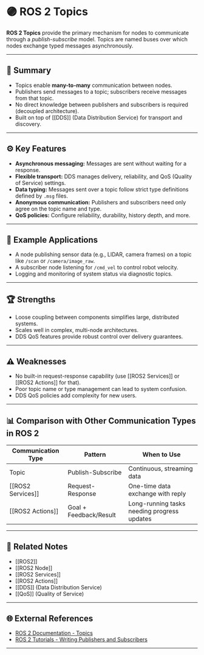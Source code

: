 # 🟣 ROS 2 Topics

**ROS 2 Topics** provide the primary mechanism for nodes to communicate through a *publish-subscribe* model. Topics are named buses over which nodes exchange typed messages asynchronously.

---

## 🧠 Summary

- Topics enable **many-to-many** communication between nodes.
- Publishers send messages to a topic; subscribers receive messages from that topic.
- No direct knowledge between publishers and subscribers is required (decoupled architecture).
- Built on top of [[DDS]] (Data Distribution Service) for transport and discovery.

---

## ⚙️ Key Features

- **Asynchronous messaging:** Messages are sent without waiting for a response.
- **Flexible transport:** DDS manages delivery, reliability, and QoS (Quality of Service) settings.
- **Data typing:** Messages sent over a topic follow strict type definitions defined by `.msg` files.
- **Anonymous communication:** Publishers and subscribers need only agree on the topic name and type.
- **QoS policies:** Configure reliability, durability, history depth, and more.

---

## 🚀 Example Applications

- A node publishing sensor data (e.g., LIDAR, camera frames) on a topic like `/scan` or `/camera/image_raw`.
- A subscriber node listening for `/cmd_vel` to control robot velocity.
- Logging and monitoring of system status via diagnostic topics.

---

## 🏆 Strengths

- Loose coupling between components simplifies large, distributed systems.
- Scales well in complex, multi-node architectures.
- DDS QoS features provide robust control over delivery guarantees.

---

## ⚠️ Weaknesses

- No built-in request-response capability (use [[ROS2 Services]] or [[ROS2 Actions]] for that).
- Poor topic name or type management can lead to system confusion.
- DDS QoS policies add complexity for new users.

---

## 📊 Comparison with Other Communication Types in ROS 2

| Communication Type | Pattern              | When to Use                                   |
|--------------------|---------------------|-----------------------------------------------|
| Topic              | Publish-Subscribe    | Continuous, streaming data                   |
| [[ROS2 Services]]   | Request-Response     | One-time data exchange with reply             |
| [[ROS2 Actions]]    | Goal + Feedback/Result | Long-running tasks needing progress updates |

---

## 🔗 Related Notes

- [[ROS2]]
- [[ROS2 Node]]
- [[ROS2 Services]]
- [[ROS2 Actions]]
- [[DDS]] (Data Distribution Service)
- [[QoS]] (Quality of Service)

---

## 🌐 External References

- [ROS 2 Documentation - Topics](https://docs.ros.org/en/foxy/Concepts/Topics.html)
- [ROS 2 Tutorials - Writing Publishers and Subscribers](https://docs.ros.org/en/foxy/Tutorials/Topics/Writing-A-Simple-Py-Publisher-And-Subscriber.html)

---
